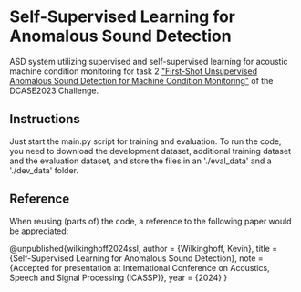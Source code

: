 # Self-Supervised Learning for Anomalous Sound Detection

ASD system utilizing supervised and self-supervised learning for acoustic machine condition monitoring for task 2 ["First-Shot Unsupervised Anomalous Sound Detection for Machine Condition Monitoring"](https://dcase.community/challenge2023/task-first-shot-unsupervised-anomalous-sound-detection-for-machine-condition-monitoring) of the DCASE2023 Challenge.

## Instructions

Just start the main.py script for training and evaluation. To run the code, you need to download the development dataset, additional training dataset and the evaluation dataset, and store the files in an './eval_data' and a './dev_data' folder.

## Reference

When reusing (parts of) the code, a reference to the following paper would be appreciated:

@unpublished{wilkinghoff2024ssl,
  author = {Wilkinghoff, Kevin},
  title  = {Self-Supervised Learning for Anomalous Sound Detection},
  note   = {Accepted for presentation at International Conference on Acoustics, Speech and Signal Processing (ICASSP)},
  year   = {2024}
}
